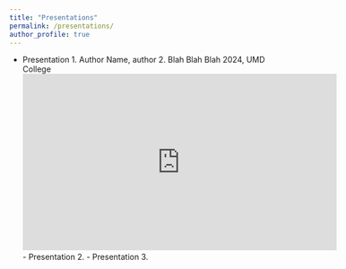 ```yaml
---
title: "Presentations"
permalink: /presentations/
author_profile: true
---
```

- Presentation 1. Author Name, author 2. Blah Blah Blah 2024, UMD College
  <iframe width="560" height="315" src="https://www.youtube.com/embed/jJuAVNflkCA?si=P02ZGaBq1TE20LLT" title="YouTube video player" frameborder="0" allow="accelerometer; autoplay; clipboard-write; encrypted-media; gyroscope; picture-in-picture; web-share" referrerpolicy="strict-origin-when-cross-origin" allowfullscreen></iframe>
  - Presentation 2.
  - Presentation 3. 
